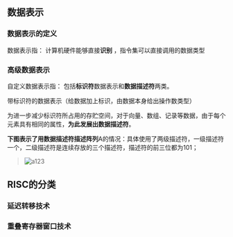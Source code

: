 ## 数据表示

### 数据表示的定义

数据表示指：
计算机硬件能够直接**识别** ，指令集可以直接调用的数据类型

### 高级数据表示

自定义数据表示指：
包括**标识符**数据表示和**数据描述符**两类。

带标识符的数据表示（给数据加上标识，由数据本身给出操作数类型）

为进一步减少标识符所占用的存贮空间，对于向量、数组、记录等数据，由于每个元素具有相同的属性，**为此发展出数据描述符**。

**下图表示了用数据描述符描述阵列**A的情况：具体使用了两级描述符，一级描述符一个，二级描述符是连续存放的三个描述符，描述符的前三位都为101；



> ![a123](https://img-blog.csdnimg.cn/20210302135706199.png?x-oss-process=image/watermark,type_ZmFuZ3poZW5naGVpdGk,shadow_10,text_aHR0cHM6Ly9ibG9nLmNzZG4ubmV0L3RydXN0X2Z1dHVyZTk5,size_16,color_FFFFFF,t_70)




## RISC的分类

### 延迟转移技术

### 重叠寄存器窗口技术
